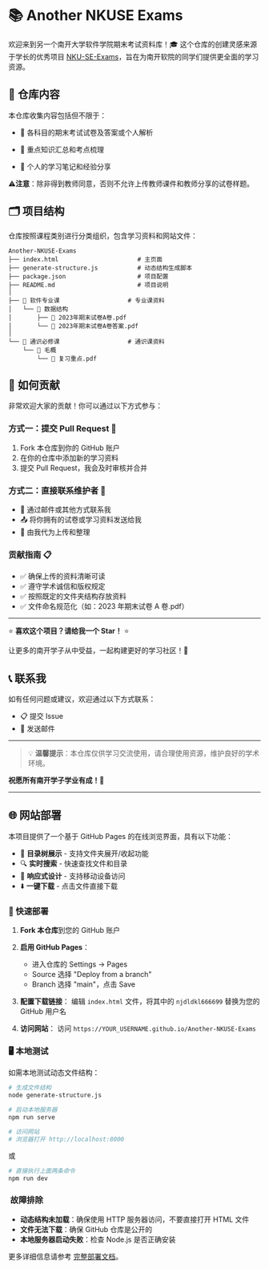 # 📚 Another NKUSE Exams

欢迎来到另一个南开大学软件学院期末考试资料库！🎓 这个仓库的创建灵感来源于学长的优秀项目 [NKU-SE-Exams](https://github.com/guohuan-xie/NKU-SE-Exams)，旨在为南开软院的同学们提供更全面的学习资源。

## 📖 仓库内容

本仓库收集内容包括但不限于：

- 📝 各科目的期末考试试卷及答案或个人解析

- 🎯 重点知识汇总和考点梳理

- 📓 个人的学习笔记和经验分享

⚠️**注意**：除非得到教师同意，否则不允许上传教师课件和教师分享的试卷样题。

## 🗂️ 项目结构

仓库按照课程类别进行分类组织，包含学习资料和网站文件：

```
Another-NKUSE-Exams
├── index.html                      # 主页面
├── generate-structure.js           # 动态结构生成脚本
├── package.json                    # 项目配置
├── README.md                       # 项目说明
│
├── 📁 软件专业课                   # 专业课资料
│   └── 📁 数据结构
│       ├── 📄 2023年期末试卷A卷.pdf
│       └── 📄 2023年期末试卷A卷答案.pdf
│
└── 📁 通识必修课                   # 通识课资料
    └── 📁 毛概
        └── 📄 复习重点.pdf
```

## 🤝 如何贡献

非常欢迎大家的贡献！你可以通过以下方式参与：

### 方式一：提交 Pull Request 🔄

1. Fork 本仓库到你的 GitHub 账户
2. 在你的仓库中添加新的学习资料
3. 提交 Pull Request，我会及时审核并合并

### 方式二：直接联系维护者 💬

- 📧 通过邮件或其他方式联系我
- 📤 将你拥有的试卷或学习资料发送给我
- 🔄 由我代为上传和整理

### 贡献指南 📋

- ✅ 确保上传的资料清晰可读
- ✅ 遵守学术诚信和版权规定
- ✅ 按照既定的文件夹结构存放资料
- ✅ 文件命名规范化（如：2023 年期末试卷 A 卷.pdf）

---

⭐ **喜欢这个项目？请给我一个 Star！** ⭐

让更多的南开学子从中受益，一起构建更好的学习社区！💪

## 📞 联系我

如有任何问题或建议，欢迎通过以下方式联系：

- 📋 提交 Issue
- 📧 发送邮件

---

> 💡 **温馨提示**：本仓库仅供学习交流使用，请合理使用资源，维护良好的学术环境。

**祝愿所有南开学子学业有成！🎉**

---

## 🌐 网站部署

本项目提供了一个基于 GitHub Pages 的在线浏览界面，具有以下功能：

- 📁 **目录树展示** - 支持文件夹展开/收起功能
- 🔍 **实时搜索** - 快速查找文件和目录
- 📱 **响应式设计** - 支持移动设备访问
- ⬇️ **一键下载** - 点击文件直接下载

### 🚀 快速部署

1. **Fork 本仓库**到您的 GitHub 账户

2. **启用 GitHub Pages**：

   - 进入仓库的 Settings → Pages
   - Source 选择 "Deploy from a branch"
   - Branch 选择 "main"，点击 Save

3. **配置下载链接**：
   编辑 `index.html` 文件，将其中的 `njdldkl666699` 替换为您的 GitHub 用户名

4. **访问网站**：
   访问 `https://YOUR_USERNAME.github.io/Another-NKUSE-Exams`

### 🖥️ 本地测试

如需本地测试动态文件结构：

```bash
# 生成文件结构
node generate-structure.js

# 启动本地服务器
npm run serve

# 访问网站
# 浏览器打开 http://localhost:8000
```

或

```bash
# 直接执行上面两条命令
npm run dev
```

### ️ 故障排除

- **动态结构未加载**：确保使用 HTTP 服务器访问，不要直接打开 HTML 文件
- **文件无法下载**：确保 GitHub 仓库是公开的
- **本地服务器启动失败**：检查 Node.js 是否正确安装

更多详细信息请参考 [完整部署文档](README-deploy.md)。
